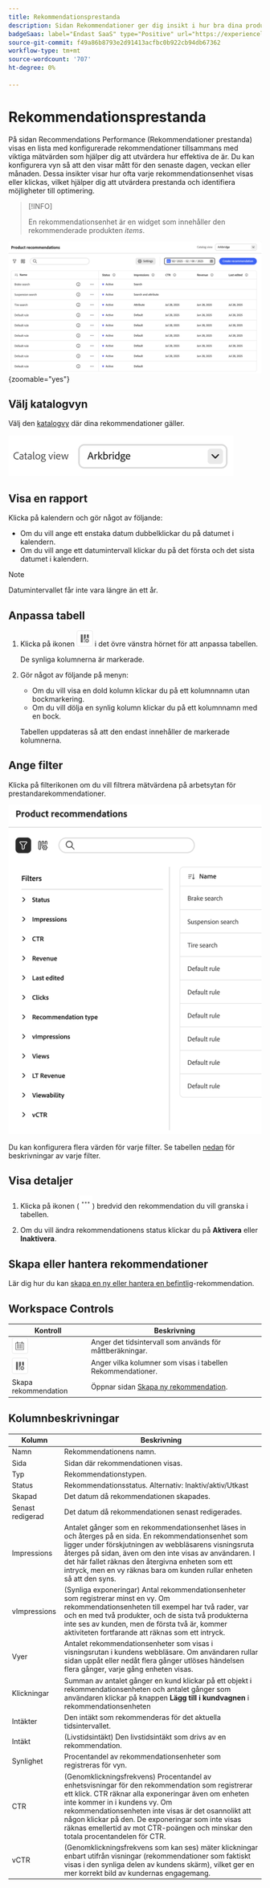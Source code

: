 ```yaml
---
title: Rekommendationsprestanda
description: Sidan Rekommendationer ger dig insikt i hur bra dina produktrekommendationer fungerar.
badgeSaas: label="Endast SaaS" type="Positive" url="https://experienceleague.adobe.com/sv/docs/commerce/user-guides/product-solutions" tooltip="Gäller endast Adobe Commerce as a Cloud Service- och Adobe Commerce Optimizer-projekt (SaaS-infrastruktur som hanteras av Adobe)."
source-git-commit: f49a86b8793e2d91413acfbc0b922cb94db67362
workflow-type: tm+mt
source-wordcount: '707'
ht-degree: 0%

---
```


# Rekommendationsprestanda

På sidan Recommendations Performance (Rekommendationer prestanda) visas en lista med konfigurerade rekommendationer tillsammans med viktiga mätvärden som hjälper dig att utvärdera hur effektiva de är. Du kan konfigurera vyn så att den visar mått för den senaste dagen, veckan eller månaden. Dessa insikter visar hur ofta varje rekommendationsenhet visas eller klickas, vilket hjälper dig att utvärdera prestanda och identifiera möjligheter till optimering.

>[!INFO]
>
>En rekommendationsenhet är en widget som innehåller den rekommenderade produkten _items_.

![Rekommendationsprestanda](../assets/rec-performance.png){zoomable="yes"}

## Välj **katalogvyn**

Välj den [katalogvy](../setup/catalog-view.md) där dina rekommendationer gäller.

![Katalogvy](../assets/catalog-view.png)

## Visa en rapport

Klicka på kalendern och gör något av följande:

- Om du vill ange ett enstaka datum dubbelklickar du på datumet i kalendern.
- Om du vill ange ett datumintervall klickar du på det första och det sista datumet i kalendern.

>[!NOTE]
>
>Datumintervallet får inte vara längre än ett år.

## Anpassa tabell

1. Klicka på ikonen ![Kolumnväljare](../assets/icon-show-hide-columns.png) i det övre vänstra hörnet för att anpassa tabellen.

   De synliga kolumnerna är markerade.

1. Gör något av följande på menyn:

   - Om du vill visa en dold kolumn klickar du på ett kolumnnamn utan bockmarkering.
   - Om du vill dölja en synlig kolumn klickar du på ett kolumnnamn med en bock.

   Tabellen uppdateras så att den endast innehåller de markerade kolumnerna.

## Ange filter

Klicka på filterikonen om du vill filtrera mätvärdena på arbetsytan för prestandarekommendationer.

![Filtermått](../assets/rec-filters.png)

Du kan konfigurera flera värden för varje filter. Se tabellen [nedan](#column-descriptions) för beskrivningar av varje filter.

## Visa detaljer

1. Klicka på ikonen (![Mer väljare](../assets/btn-more.png)) bredvid den rekommendation du vill granska i tabellen.

1. Om du vill ändra rekommendationens status klickar du på **Aktivera** eller **Inaktivera**.

## Skapa eller hantera rekommendationer

Lär dig hur du kan [skapa en ny eller hantera en befintlig](../merchandising/recommendations/create.md)-rekommendation.

## Workspace Controls

| Kontroll | Beskrivning |
|---|---|
| ![Kalenderväljare](../assets/icon-calendar.png) | Anger det tidsintervall som används för måttberäkningar. |
| ![Kolumnväljare](../assets/icon-show-hide-columns.png) | Anger vilka kolumner som visas i tabellen Rekommendationer. |
| Skapa rekommendation | Öppnar sidan [Skapa ny rekommendation](../merchandising/recommendations/create.md). |

## Kolumnbeskrivningar

| Kolumn | Beskrivning |
|---|---|
| Namn | Rekommendationens namn. |
| Sida | Sidan där rekommendationen visas. |
| Typ | Rekommendationstypen. |
| Status | Rekommendationsstatus. Alternativ: Inaktiv/aktiv/Utkast |
| Skapad | Det datum då rekommendationen skapades. |
| Senast redigerad | Det datum då rekommendationen senast redigerades. |
| Impressions | Antalet gånger som en rekommendationsenhet läses in och återges på en sida. En rekommendationsenhet som ligger under förskjutningen av webbläsarens visningsruta återges på sidan, även om den inte visas av användaren. I det här fallet räknas den återgivna enheten som ett intryck, men en vy räknas bara om kunden rullar enheten så att den syns. |
| vImpressions | (Synliga exponeringar) Antal rekommendationsenheter som registrerar minst en vy. Om rekommendationsenheten till exempel har två rader, var och en med två produkter, och de sista två produkterna inte ses av kunden, men de första två är, kommer aktiviteten fortfarande att räknas som ett intryck. |
| Vyer | Antalet rekommendationsenheter som visas i visningsrutan i kundens webbläsare. Om användaren rullar sidan uppåt eller nedåt flera gånger utlöses händelsen flera gånger, varje gång enheten visas. |
| Klickningar | Summan av antalet gånger en kund klickar på ett objekt i rekommendationsenheten och antalet gånger som användaren klickar på knappen **Lägg till i kundvagnen** i rekommendationsenheten |
| Intäkter | Den intäkt som rekommenderas för det aktuella tidsintervallet. |
| Intäkt | (Livstidsintäkt) Den livstidsintäkt som drivs av en rekommendation. |
| Synlighet | Procentandel av rekommendationsenheter som registreras för vyn. |
| CTR | (Genomklickningsfrekvens) Procentandel av enhetsvisningar för den rekommendation som registrerar ett klick. CTR räknar alla exponeringar även om enheten inte kommer in i kundens vy. Om rekommendationsenheten inte visas är det osannolikt att någon klickar på den. De exponeringar som inte visas räknas emellertid av mot CTR-poängen och minskar den totala procentandelen för CTR. |
| vCTR | (Genomklickningsfrekvens som kan ses) mäter klickningar enbart utifrån visningar (rekommendationer som faktiskt visas i den synliga delen av kundens skärm), vilket ger en mer korrekt bild av kundernas engagemang. |
